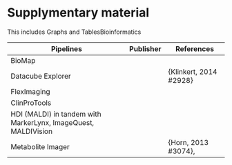 # Supplymentary material
This includes Graphs and TablesBioinformatics 

Pipelines|Publisher|References
--- | --- | ---
BioMap | 
Datacube Explorer | | {Klinkert, 2014 #2928}
FlexImaging | | 
ClinProTools | |
HDI (MALDI) in tandem with MarkerLynx, ImageQuest, MALDIVision | | 
Metabolite Imager | | {Horn, 2013 #3074},